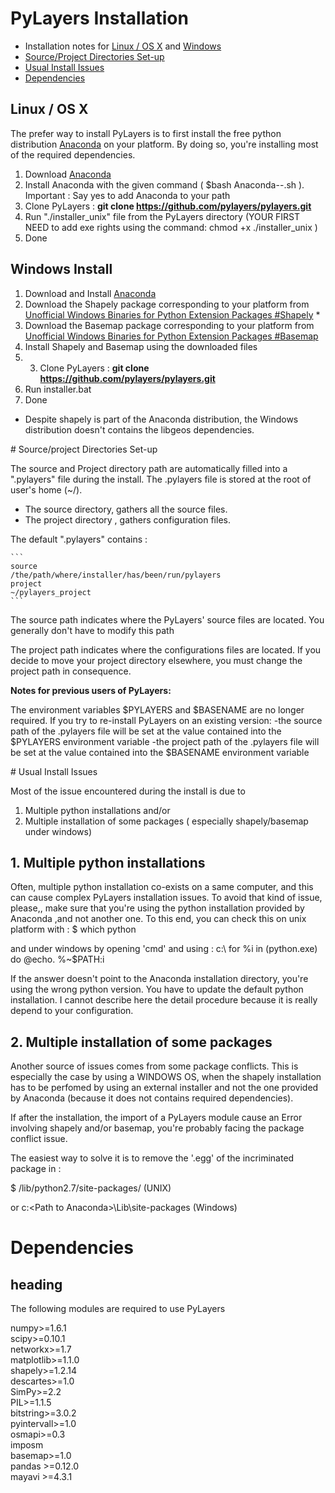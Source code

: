 # PyLayers Installation

* Installation notes for [Linux / OS X](https://github.com/pylayers/pylayers/blob/master/INSTALL.md#linux--os-x) and [Windows](https://github.com/pylayers/pylayers/blob/master/INSTALL.md#windows-install)
* [Source/Project Directories Set-up](https://github.com/pylayers/pylayers/blob/master/INSTALL.md#sourceproject-directories-set-up)
* [Usual Install Issues](https://github.com/pylayers/pylayers/blob/master/INSTALL.md#usual-install-issues)
* [Dependencies](https://github.com/pylayers/pylayers/blob/master/INSTALL.md#dependencies)


## Linux / OS X

The prefer way to install PyLayers is to first install the free python distribution [Anaconda](https://store.continuum.io/cshop/anaconda/) on your platform. 
By doing so, you're installing most of the required dependencies.

1. Download [Anaconda](https://store.continuum.io/cshop/anaconda/)
2. Install Anaconda with the given command ( $bash Anaconda-<version>-<plateform>.sh ). 
Important : Say yes to add Anaconda to your path
3. Clone PyLayers : **git clone https://github.com/pylayers/pylayers.git**
4. Run "./installer_unix" file from the PyLayers directory (YOUR FIRST NEED to add exe rights using the command: chmod +x ./installer_unix )
5. Done

## Windows Install

1. Download and Install [Anaconda](https://store.continuum.io/cshop/anaconda/) 
2. Download the Shapely package corresponding to your platform from 
[Unofficial Windows Binaries for Python Extension Packages #Shapely](http://www.lfd.uci.edu/~gohlke/pythonlibs/#shapely) *
3. Download the Basemap package corresponding to your platform from [Unofficial Windows Binaries for Python Extension Packages #Basemap](http://www.lfd.uci.edu/~gohlke/pythonlibs/#basemap)
4. Install Shapely and Basemap using the downloaded files
5. 3. Clone PyLayers : **git clone https://github.com/pylayers/pylayers.git**
6. Run installer.bat
7. Done


* Despite shapely is part of the Anaconda distribution, the Windows distribution doesn't contains the libgeos dependencies.


# Source/project Directories Set-up

The source and Project directory path are automatically filled into a ".pylayers" file during the install. The .pylayers file is stored at the root of user's home (~/).

* The source directory, gathers all the source files.
* The project directory , gathers configuration files.

The default ".pylayers" contains :
    
    ```
    source
    /the/path/where/installer/has/been/run/pylayers
    project
    ~/pylayers_project
    ```

The source path indicates where the PyLayers' source files are located. You generally don't have to modify this path

The project path indicates where the configurations files are located.
If you decide to move your project directory elsewhere, you must change the project path in consequence.


**Notes for previous users of PyLayers:**

The environment variables $PYLAYERS and $BASENAME are no longer required.
If you try to re-install PyLayers on an existing version:
-the source path of the .pylayers file will be set at the value contained into the $PYLAYERS environment variable
-the project path of the .pylayers file will be set at the value contained into the $BASENAME environment variable




# Usual Install Issues

Most of the issue encountered during the install is due to 
1. Multiple python installations and/or  
2. Multiple installation of some packages ( especially shapely/basemap under windows)

## 1. Multiple python installations

Often, multiple python installation co-exists on a same computer, and this can cause complex PyLayers installation issues. To avoid that kind of issue, please,, make sure that you're using the python installation provided by Anaconda ,and not another one.
To this end, you can check this on unix platform with :
$ which python

and under windows by opening 'cmd' and using :
c:\ for %i in (python.exe) do @echo.   %~$PATH:i

If the answer doesn't point to the Anaconda installation directory, you're using the wrong python version.
You have to update the default python installation. I cannot describe here the detail procedure because it 
is really depend to your configuration.

## 2. Multiple installation of some packages

Another source of issues comes from some package conflicts.
This is especially the case by using a WINDOWS OS, when the shapely installation has to be perfomed by using an external installer and not the one provided by Anaconda (because it does not contains required dependencies). 

If after the installation, the import of a PyLayers module cause an Error involving shapely and/or basemap, you're probably facing the package conflict issue. 

The easiest way to solve it is to remove the '.egg' of the incriminated package in :

$ <Path to Anaconda>/lib/python2.7/site-packages/   (UNIX)

or 
c:\<Path to Anaconda>\Lib\site-packages (Windows)




# Dependencies 
## heading<a name="headin"></a>

The following modules are required to use PyLayers 

numpy>=1.6.1  
scipy>=0.10.1  
networkx>=1.7  
matplotlib>=1.1.0  
shapely>=1.2.14  
descartes>=1.0  
SimPy>=2.2  
PIL>=1.1.5  
bitstring>=3.0.2  
pyintervall>=1.0  
osmapi>=0.3  
imposm  
basemap>=1.0  
pandas >=0.12.0  
mayavi >=4.3.1  

